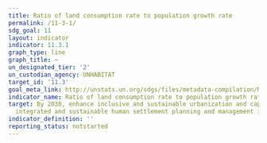 ```yaml
---
title: Ratio of land consumption rate to population growth rate
permalink: /11-3-1/
sdg_goal: 11
layout: indicator
indicator: 11.3.1
graph_type: line
graph_title: ~
un_designated_tier: '2'
un_custodian_agency: UNHABITAT
target_id: '11.3'
goal_meta_link: http://unstats.un.org/sdgs/files/metadata-compilation/Metadata-Goal-11.pdf
indicator_name: Ratio of land consumption rate to population growth rate
target: By 2030, enhance inclusive and sustainable urbanization and capacity for participatory,
  integrated and sustainable human settlement planning and management in all countries.
indicator_definition: ''
reporting_status: notstarted
---
```

